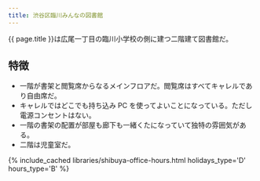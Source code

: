 ```yaml
---
title: 渋谷区臨川みんなの図書館
---
```


{{ page.title }}は広尾一丁目の臨川小学校の側に建つ二階建て図書館だ。

## 特徴

* 一階が書架と閲覧席からなるメインフロアだ。閲覧席はすべてキャレルであり自由席だ。
* キャレルではどこでも持ち込み PC を使ってよいことになっている。ただし電源コンセントはない。
* 一階の書架の配置が部屋も廊下も一緒くたになっていて独特の雰囲気がある。
* 二階は児童室だ。

{% include_cached libraries/shibuya-office-hours.html holidays_type='D' hours_type='B' %}
